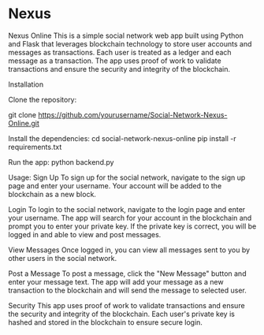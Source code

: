 # Nexus

Nexus Online This is a simple social network web app built using Python and Flask that leverages blockchain technology to store user accounts and messages as transactions. Each user is treated as a ledger and each message as a transaction. The app uses proof of work to validate transactions and ensure the security and integrity of the blockchain.

Installation

Clone the repository:

git clone https://github.com/yourusername/Social-Network-Nexus-Online.git

Install the dependencies: cd social-network-nexus-online pip install -r requirements.txt

Run the app: python backend.py

Usage: Sign Up To sign up for the social network, navigate to the sign up page and enter your username. Your account will be added to the blockchain as a new block.

Login To login to the social network, navigate to the login page and enter your username. The app will search for your account in the blockchain and prompt you to enter your private key. If the private key is correct, you will be logged in and able to view and post messages.

View Messages Once logged in, you can view all messages sent to you by other users in the social network.

Post a Message To post a message, click the "New Message" button and enter your message text. The app will add your message as a new transaction to the blockchain and will send the message to selected user.

Security This app uses proof of work to validate transactions and ensure the security and integrity of the blockchain. Each user's private key is hashed and stored in the blockchain to ensure secure login.
